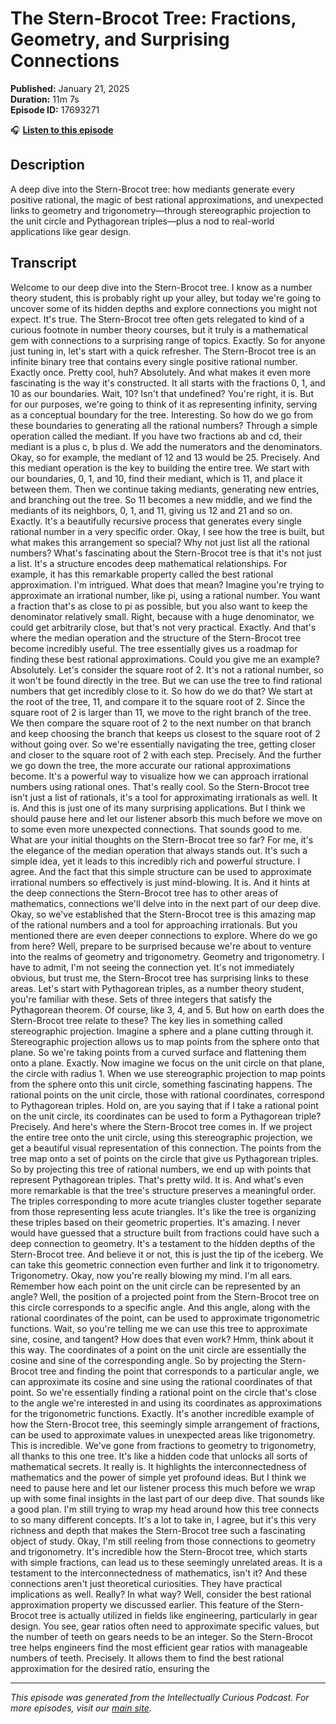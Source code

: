 # The Stern-Brocot Tree: Fractions, Geometry, and Surprising Connections

**Published:** January 21, 2025  
**Duration:** 11m 7s  
**Episode ID:** 17693271

🎧 **[Listen to this episode](https://intellectuallycurious.buzzsprout.com/2529712/episodes/17693271-the-stern-brocot-tree-fractions-geometry-and-surprising-connections)**

## Description

A deep dive into the Stern-Brocot tree: how mediants generate every positive rational, the magic of best rational approximations, and unexpected links to geometry and trigonometry—through stereographic projection to the unit circle and Pythagorean triples—plus a nod to real-world applications like gear design.

## Transcript

Welcome to our deep dive into the Stern-Brocot tree. I know as a number theory student, this is probably right up your alley, but today we're going to uncover some of its hidden depths and explore connections you might not expect. It's true. The Stern-Brocot tree often gets relegated to kind of a curious footnote in number theory courses, but it truly is a mathematical gem with connections to a surprising range of topics. Exactly. So for anyone just tuning in, let's start with a quick refresher. The Stern-Brocot tree is an infinite binary tree that contains every single positive rational number. Exactly once. Pretty cool, huh? Absolutely. And what makes it even more fascinating is the way it's constructed. It all starts with the fractions 0, 1, and 10 as our boundaries. Wait, 10? Isn't that undefined? You're right, it is. But for our purposes, we're going to think of it as representing infinity, serving as a conceptual boundary for the tree. Interesting. So how do we go from these boundaries to generating all the rational numbers? Through a simple operation called the mediant. If you have two fractions ab and cd, their mediant is a plus c, b plus d. We add the numerators and the denominators. Okay, so for example, the mediant of 12 and 13 would be 25. Precisely. And this mediant operation is the key to building the entire tree. We start with our boundaries, 0, 1, and 10, find their mediant, which is 11, and place it between them. Then we continue taking mediants, generating new entries, and branching out the tree. So 11 becomes a new middle, and we find the mediants of its neighbors, 0, 1, and 11, giving us 12 and 21 and so on. Exactly. It's a beautifully recursive process that generates every single rational number in a very specific order. Okay, I see how the tree is built, but what makes this arrangement so special? Why not just list all the rational numbers? What's fascinating about the Stern-Brocot tree is that it's not just a list. It's a structure encodes deep mathematical relationships. For example, it has this remarkable property called the best rational approximation. I'm intrigued. What does that mean? Imagine you're trying to approximate an irrational number, like pi, using a rational number. You want a fraction that's as close to pi as possible, but you also want to keep the denominator relatively small. Right, because with a huge denominator, we could get arbitrarily close, but that's not very practical. Exactly. And that's where the median operation and the structure of the Stern-Brocot tree become incredibly useful. The tree essentially gives us a roadmap for finding these best rational approximations. Could you give me an example? Absolutely. Let's consider the square root of 2. It's not a rational number, so it won't be found directly in the tree. But we can use the tree to find rational numbers that get incredibly close to it. So how do we do that? We start at the root of the tree, 11, and compare it to the square root of 2. Since the square root of 2 is larger than 11, we move to the right branch of the tree. We then compare the square root of 2 to the next number on that branch and keep choosing the branch that keeps us closest to the square root of 2 without going over. So we're essentially navigating the tree, getting closer and closer to the square root of 2 with each step. Precisely. And the further we go down the tree, the more accurate our rational approximations become. It's a powerful way to visualize how we can approach irrational numbers using rational ones. That's really cool. So the Stern-Brocot tree isn't just a list of rationals, it's a tool for approximating irrationals as well. It is. And this is just one of its many surprising applications. But I think we should pause here and let our listener absorb this much before we move on to some even more unexpected connections. That sounds good to me. What are your initial thoughts on the Stern-Brocot tree so far? For me, it's the elegance of the median operation that always stands out. It's such a simple idea, yet it leads to this incredibly rich and powerful structure. I agree. And the fact that this simple structure can be used to approximate irrational numbers so effectively is just mind-blowing. It is. And it hints at the deep connections the Stern-Brocot tree has to other areas of mathematics, connections we'll delve into in the next part of our deep dive. Okay, so we've established that the Stern-Brocot tree is this amazing map of the rational numbers and a tool for approaching irrationals. But you mentioned there are even deeper connections to explore. Where do we go from here? Well, prepare to be surprised because we're about to venture into the realms of geometry and trigonometry. Geometry and trigonometry. I have to admit, I'm not seeing the connection yet. It's not immediately obvious, but trust me, the Stern-Brocot tree has surprising links to these areas. Let's start with Pythagorean triples, as a number theory student, you're familiar with these. Sets of three integers that satisfy the Pythagorean theorem. Of course, like 3, 4, and 5. But how on earth does the Stern-Brocot tree relate to these? The key lies in something called stereographic projection. Imagine a sphere and a plane cutting through it. Stereographic projection allows us to map points from the sphere onto that plane. So we're taking points from a curved surface and flattening them onto a plane. Exactly. Now imagine we focus on the unit circle on that plane, the circle with radius 1. When we use stereographic projection to map points from the sphere onto this unit circle, something fascinating happens. The rational points on the unit circle, those with rational coordinates, correspond to Pythagorean triples. Hold on, are you saying that if I take a rational point on the unit circle, its coordinates can be used to form a Pythagorean triple? Precisely. And here's where the Stern-Brocot tree comes in. If we project the entire tree onto the unit circle, using this stereographic projection, we get a beautiful visual representation of this connection. The points from the tree map onto a set of points on the circle that give us Pythagorean triples. So by projecting this tree of rational numbers, we end up with points that represent Pythagorean triples. That's pretty wild. It is. And what's even more remarkable is that the tree's structure preserves a meaningful order. The triples corresponding to more acute triangles cluster together separate from those representing less acute triangles. It's like the tree is organizing these triples based on their geometric properties. It's amazing. I never would have guessed that a structure built from fractions could have such a deep connection to geometry. It's a testament to the hidden depths of the Stern-Brocot tree. And believe it or not, this is just the tip of the iceberg. We can take this geometric connection even further and link it to trigonometry. Trigonometry. Okay, now you're really blowing my mind. I'm all ears. Remember how each point on the unit circle can be represented by an angle? Well, the position of a projected point from the Stern-Brocot tree on this circle corresponds to a specific angle. And this angle, along with the rational coordinates of the point, can be used to approximate trigonometric functions. Wait, so you're telling me we can use this tree to approximate sine, cosine, and tangent? How does that even work? Hmm, think about it this way. The coordinates of a point on the unit circle are essentially the cosine and sine of the corresponding angle. So by projecting the Stern-Brocot tree and finding the point that corresponds to a particular angle, we can approximate its cosine and sine using the rational coordinates of that point. So we're essentially finding a rational point on the circle that's close to the angle we're interested in and using its coordinates as approximations for the trigonometric functions. Exactly. It's another incredible example of how the Stern-Brocot tree, this seemingly simple arrangement of fractions, can be used to approximate values in unexpected areas like trigonometry. This is incredible. We've gone from fractions to geometry to trigonometry, all thanks to this one tree. It's like a hidden code that unlocks all sorts of mathematical secrets. It really is. It highlights the interconnectedness of mathematics and the power of simple yet profound ideas. But I think we need to pause here and let our listener process this much before we wrap up with some final insights in the last part of our deep dive. That sounds like a good plan. I'm still trying to wrap my head around how this tree connects to so many different concepts. It's a lot to take in, I agree, but it's this very richness and depth that makes the Stern-Brocot tree such a fascinating object of study. Okay, I'm still reeling from those connections to geometry and trigonometry. It's incredible how the Stern-Brocot tree, which starts with simple fractions, can lead us to these seemingly unrelated areas. It is a testament to the interconnectedness of mathematics, isn't it? And these connections aren't just theoretical curiosities. They have practical implications as well. Really? In what way? Well, consider the best rational approximation property we discussed earlier. This feature of the Stern-Brocot tree is actually utilized in fields like engineering, particularly in gear design. You see, gear ratios often need to approximate specific values, but the number of teeth on gears needs to be an integer. So the Stern-Brocot tree helps engineers find the most efficient gear ratios with manageable numbers of teeth. Precisely. It allows them to find the best rational approximation for the desired ratio, ensuring the

---
*This episode was generated from the Intellectually Curious Podcast. For more episodes, visit our [main site](https://intellectuallycurious.buzzsprout.com).*
